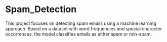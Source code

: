 # Spam_Detection
This project focuses on detecting spam emails using a machine learning approach. Based on a dataset with word frequencies and special character occurrences, the model classifies emails as either spam or non-spam.
